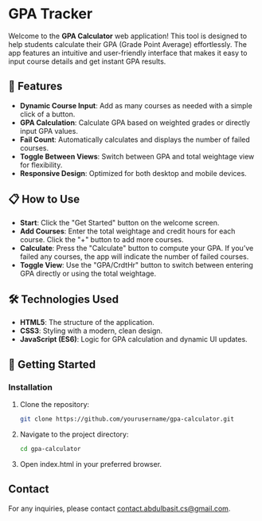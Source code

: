 # GPA Tracker

Welcome to the **GPA Calculator** web application! This tool is designed to help students calculate their GPA (Grade Point Average) effortlessly. The app features an intuitive and user-friendly interface that makes it easy to input course details and get instant GPA results.

## 🎯 Features

- **Dynamic Course Input**: Add as many courses as needed with a simple click of a button.
- **GPA Calculation**: Calculate GPA based on weighted grades or directly input GPA values.
- **Fail Count**: Automatically calculates and displays the number of failed courses.
- **Toggle Between Views**: Switch between GPA and total weightage view for flexibility.
- **Responsive Design**: Optimized for both desktop and mobile devices.

## 📋 How to Use
- **Start**: Click the "Get Started" button on the welcome screen.
- **Add Courses**: Enter the total weightage and credit hours for each course. Click the "+" button to add more courses.
- **Calculate**: Press the "Calculate" button to compute your GPA. If you’ve failed any courses, the app will indicate the number of failed courses.
- **Toggle View**: Use the "GPA/CrdtHr" button to switch between entering GPA directly or using the total weightage.

## 🛠️ Technologies Used

- **HTML5**: The structure of the application.
- **CSS3**: Styling with a modern, clean design.
- **JavaScript (ES6)**: Logic for GPA calculation and dynamic UI updates.

## 🚀 Getting Started

### Installation

1. Clone the repository:

   ```bash
   git clone https://github.com/yourusername/gpa-calculator.git
2. Navigate to the project directory:
   ```bash
   cd gpa-calculator
3. Open index.html in your preferred browser.

## Contact
For any inquiries, please contact contact.abdulbasit.cs@gmail.com.




